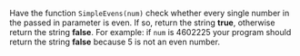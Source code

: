 Have the function ```SimpleEvens(num)``` check whether every single number in the passed in parameter is even. If so, return the string **true**, otherwise return the string **false**. For example: if ```num``` is 4602225 your program should return the string **false** because 5 is not an even number. 
